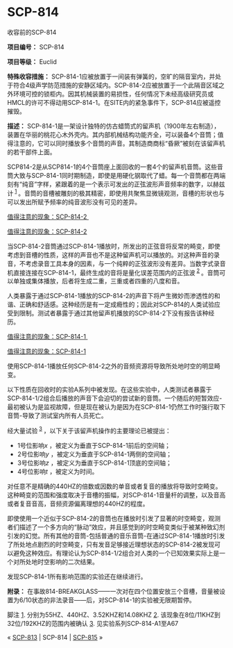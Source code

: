 # SCP-814
                        




收容前的SCP-814



**项目编号：** SCP-814

**项目等级：** Euclid

**特殊收容措施：** SCP-814-1应被放置于一间装有弹簧的，空旷的隔音室内，并处于符合4级声学防范措施的安静区域内。SCP-814-2应被放置于一个此隔音区域之外环境可控的锁柜内。因其机械装置的易损性，任何情况下未经高级研究员或HMCL的许可不得动用SCP-814-1。在SITE内的紧急事件下，SCP-814应被遥控摧毁。

**描述：** SCP-814-1是一架设计独特的仿古蜡筒式的留声机（1900年左右制造），装置在华丽的桃花心木外壳内。其内部机械结构功能齐全，可以装备4个音筒；值得注意的，它可以同时播放多个音筒的声音。其制造商商标“昏厥”被刻在该留声机的若干部件上面。

SCP814-2是从SCP814-1的4个音筒座上面回收的一套4个的留声机音筒。这些音筒大致与SCP-814-1同时期制造，即使是用硬化钢取代了蜡。每一个音筒都在两端刻有“纯音”字样，紧跟着的是一个表示可发出的正弦波形声音频率的数字，以赫兹计<sup class='footnoteref'>
 <a shape='rect' class='footnoteref' id='footnoteref-1' href='javascript:;' onclick='WIKIDOT.page.utils.scrollToReference(&apos;footnote-1&apos;)'>1</a>
</sup>。音筒的音槽被雕刻的极其精密，即使用共聚焦显微镜观测，音槽的形状也与可以发出所赋予频率的纯音波形没有可见的差异。


<a shape='rect' class='collapsible-block-link' href='javascript:;'>&#20540;&#24471;&#27880;&#24847;&#30340;&#29616;&#35937;&#65306;SCP-814-2&#160;</a>

<a shape='rect' class='collapsible-block-link' href='javascript:;'>&#20540;&#24471;&#27880;&#24847;&#30340;&#29616;&#35937;&#65306;SCP-814-2</a>

当SCP-814-2音筒通过SCP-814-1播放时，所发出的正弦音将反常的畸变，即使考虑到音槽的性质，这样的声音也不是这种留声机可以播放的。对这种声音的录音，不考虑录音工具本身的因素，与一个纯粹的正弦波形没有差异。当数字式录音机直接连接在SCP-814-1，最终生成的音将是量化误差范围内的正弦波<sup class='footnoteref'>
 <a shape='rect' class='footnoteref' id='footnoteref-2' href='javascript:;' onclick='WIKIDOT.page.utils.scrollToReference(&apos;footnote-2&apos;)'>2</a>
</sup>。音筒可以单独或集体播放，后者将生成二重，三重或者四重的八度和音。

人类暴露于通过SCP-814-1播放的SCP-814-2的声音下将产生微妙而渗透性的和谐、正确和舒适感。这种经历是有一定成瘾性的；因此对SCP-814的人类试验应受到限制。测试者暴露于通过其他留声机播放的SCP-814-2下没有报告该种经历。





<a shape='rect' class='collapsible-block-link' href='javascript:;'>&#20540;&#24471;&#27880;&#24847;&#30340;&#29616;&#35937;&#65306;SCP-814-1&#160;</a>

<a shape='rect' class='collapsible-block-link' href='javascript:;'>&#20540;&#24471;&#27880;&#24847;&#30340;&#29616;&#35937;&#65306;SCP-814-1</a>

使用SCP-814-1播放任何SCP-814-2之外的音频资源将导致所处地时空的明显畸变。

以下性质在回收时的实验A系列中被发现。在这些实验中，人类测试者暴露于SCP-814-1/2组合后播放的声音下会迫切的尝试新的音筒。一个随后的短暂效应-最初被认为是监视故障，但是现在被认为是因为在SCP-814-1仍然工作时强行取下音筒-导致了测试室内所有人员死亡。

经大量试验<sup class='footnoteref'>
 <a shape='rect' class='footnoteref' id='footnoteref-3' href='javascript:;' onclick='WIKIDOT.page.utils.scrollToReference(&apos;footnote-3&apos;)'>3</a>
</sup>，以下关于该留声机操作的主要理论已被提出：

- 1号位影响*x* ，被定义为垂直于SCP-814-1前后的空间轴；
- 2号位影响*y* ，被定义为垂直于SCP-814-1两侧的空间轴；
- 3号位影响*z* ，被定义为垂直于SCP-814-1顶底的空间轴；
- 4号位影响*t* ，被定义为时间。

对任意不是精确的440HZ的倍数或因数的单音或者复音的播放将导致时空畸变。这种畸变的范围和强度取决于音槽的振幅，对SCP-814-1音量杆的调整，以及音高或者复音音高，音频资源偏离理想的440HZ的程度。

即使使用一个近似于SCP-814-2的音筒也在播放时引发了显著的时空畸变，观测者们描述了一个多方向的“脉动”效应，并且感觉到的时空畸变类似于被某种致幻剂引发的幻觉。所有其他的音筒-包括普通的音乐音筒-在通过SCP-814-1播放时引发了所处地点剧烈的时空畸变，只有发音足够接近理想状态的SCP-814-2被发现可以避免这种效应。有理论认为SCP-814-1/2组合对人类的一个已知效果实际上是一个对所处地时空影响的二次结果。

发现SCP-814-1所有影响范围的实验还在继续进行。




**附录：** 在事故814-BREAKGLASS——一次对在四个位置安放三个音槽，音量被设置为6/10状态的非法录音——后，对SCP-814-1的实验被无限期暂停。


脚注
<a shape='rect' href='javascript:;' onclick='WIKIDOT.page.utils.scrollToReference(&apos;footnoteref-1&apos;)'>1</a>. 分别为55HZ、440HZ、3.52KHZ和14.08KHZ
<a shape='rect' href='javascript:;' onclick='WIKIDOT.page.utils.scrollToReference(&apos;footnoteref-2&apos;)'>2</a>. 该现象在8位/11KHZ到32位/192KHZ的范围内被确认
<a shape='rect' href='javascript:;' onclick='WIKIDOT.page.utils.scrollToReference(&apos;footnoteref-3&apos;)'>3</a>. 见实验系列SCP-814-A1至A67



« [SCP-813](/scp-813) | SCP-814 | [SCP-815](/scp-815) »





                    